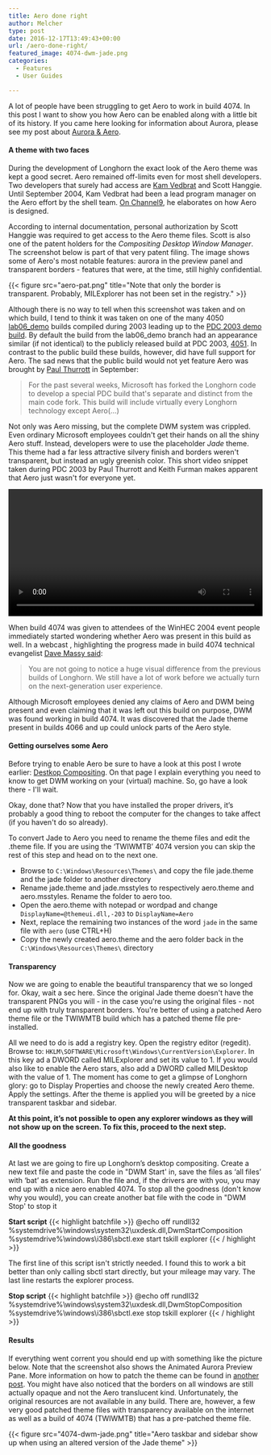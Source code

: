 ```yaml
---
title: Aero done right
author: Melcher
type: post
date: 2016-12-17T13:49:43+00:00
url: /aero-done-right/
featured_image: 4074-dwm-jade.png
categories:
  - Features
  - User Guides

---
```

A lot of people have been struggling to get Aero to work in build 4074. In this post I want to show you how Aero can be enabled along with a little bit of its history. If you came here looking for information about Aurora, please see my post about [Aurora & Aero](/aurora-aero/).

#### A theme with two faces

During the development of Longhorn the exact look of the Aero theme was kept a good secret. Aero remained off-limits even for most shell developers. Two developers that surely had access are [Kam Vedbrat](https://blogs.msdn.microsoft.com/kamvedbrat/2004/09/28/kams-new-job/ "Kam Vedbrat, MSDN Blogs - Kam's new job") and Scott Hanggie. Until September 2004, Kam Vedbrat had been a lead program manager on the Aero effort by the shell team. [On Channel9](https://channel9.msdn.com/Blogs/scobleizer/Kam-Vedbrat-Looking-at-Windows-Vistas-user-interface-AERO "Robert Scoble, Channel9 - Kam Vedbrat Looking at Windows Vistas user interface AERO"), he elaborates on how Aero is designed.

According to internal documentation, personal authorization by Scott Hanggie was required to get access to the Aero theme files. Scott is also one of the patent holders for the _Compositing Desktop Window Manager_. The screenshot below is part of that very patent filing. The image shows some of Aero's most notable features: aurora in the preview panel and transparent borders - features that were, at the time, still highly confidential.

{{< figure src="aero-pat.png" title="Note that only the border is transparent. Probably, MILExplorer has not been set in the registry." >}}

Although there is no way to tell when this screenshot was taken and on which build, I tend to think it was taken on one of the many 4050 [lab06_demo](/builds/branch/lab06/lab06_demo/) builds compiled during 2003 leading up to the [PDC 2003 demo build](/builds/4050-pdc/). By default the build from the lab06_demo branch had an appearance similar (if not identical) to the publicly released build at PDC 2003, [4051](/builds/4051/). In contrast to the public build these builds, however, did have full support for Aero. The sad news that the public build would not yet feature Aero was brought by [Paul Thurrott](http://web.archive.org/web/20060310222543/http://www.windowsitpro.com/Articles/Index.cfm?ArticleID=40367%26DisplayTab=Article "Windows IT Pro - Exclusive: PDC Attendees to Get Aero Demo Only") in September:

> For the past several weeks, Microsoft has forked the Longhorn code to develop a special PDC build that's separate and distinct from the main code fork. This build will include virtually every Longhorn technology except Aero(&#8230;)

Not only was Aero missing, but the complete DWM system was crippled. Even ordinary Microsoft employees couldn't get their hands on all the shiny Aero stuff. Instead, developers were to use the placeholder _Jade_ theme. This theme had a far less attractive silvery finish and borders weren't transparent, but instead an ugly greenish color. This short video snippet taken during PDC 2003 by Paul Thurrott and Keith Furman makes apparent that Aero just wasn't for everyone yet.

<video width="100%" preload="metadata" controls="controls">
  <source type="video/mp4" src="pdc2003_aero_3d_effects.mp4" />
  <a href="pdc2003_aero_3d_effects.mp4">Download video</a>
</video>

When build 4074 was given to attendees of the WinHEC 2004 event people immediately started wondering whether Aero was present in this build as well. In a webcast , highlighting the progress made in build 4074 technical evangelist [Dave Massy said](https://blogs.msdn.microsoft.com/tims/2004/05/08/longhorn-winhec-build-whats-new/ "Tim Sneath, MSDN Blogs - Longhorn WinHEC Build: What's New?"):

> You are not going to notice a huge visual difference from the previous builds of Longhorn. We still have a lot of work before we actually turn on the next-generation user experience.

Although Microsoft employees denied any claims of Aero and DWM being present and even claiming that it was left out this build on purpose, DWM was found working in build 4074. It was discovered that the Jade theme present in builds 4066 and up could unlock parts of the Aero style.


#### Getting ourselves some Aero

Before trying to enable Aero be sure to have a look at this post I wrote earlier: [Destkop Compositing](/desktop-compositing/). On that page I explain everything you need to know to get DWM working on your (virtual) machine. So, go have a look there - I'll wait.

Okay, done that? Now that you have installed the proper drivers, it’s probably a good thing to reboot the computer for the changes to take affect (if you haven't do so already).

To convert Jade to Aero you need to rename the theme files and edit the .theme file. If you are using the ‘TWIWMTB’ 4074 version you can skip the rest of this step and head on to the next one.

  * Browse to `C:\Windows\Resources\Themes\` and copy the file jade.theme and the jade folder to another directory
  * Rename jade.theme and jade.msstyles to respectively aero.theme and aero.msstyles. Rename the folder to aero too.
  * Open the aero.theme with notepad or wordpad and change `DisplayName=@themeui.dll,-203` to `DisplayName=Aero`
  * Next, replace the remaining two instances of the word `jade` in the same file with `aero` (use CTRL+H)
  * Copy the newly created aero.theme and the aero folder back in the `C:\Windows\Resources\Themes\` directory

#### Transparency

Now we are going to enable the beautiful transparency that we so longed for. Okay, wait a sec here. Since the original Jade theme doesn't have the transparent PNGs you will - in the case you're using the original files - not end up with truly transparent borders. You're better of using a patched Aero theme file or the TWIWMTB build which has a patched theme file pre-installed.

All we need to do is add a registry key. Open the registry editor (regedit). Browse to: `HKLM\SOFTWARE\Microsoft\Windows\CurrentVersion\Explorer`. In this key ad a DWORD called MILExplorer and set its value to 1. If you would also like to enable the Aero stars, also add a DWORD called MILDesktop with the value of 1. The moment has come to get a glimpse of Longhorn glory: go to Display Properties and choose the newly created Aero theme. Apply the settings. After the theme is applied you will be greeted by a nice transparent taskbar and sidebar.

**At this point, it’s not possible to open any explorer windows as they will not show up on the screen. To fix this, proceed to the next step.**

#### All the goodness

At last we are going to fire up Longhorn’s desktop compositing. Create a new text file and paste the code in "DWM Start' in, save the files as ‘all files’ with ‘bat’ as extension. Run the file and, if the drivers are with you, you may end up with a nice aero enabled 4074. To stop all the goodness (don't know why you would), you can create another bat file with the code in "DWM Stop' to stop it

**Start script**
{{< highlight batchfile >}}
@echo off
rundll32 %systemdrive%\windows\system32\uxdesk.dll,DwmStartComposition
%systemdrive%\windows\i386\sbctl.exe start
tskill explorer
{{< / highlight >}}

The first line of this script isn't strictly needed. I found this to work a bit better than only calling sbctl start directly, but your mileage may vary. The last line restarts the explorer process.

**Stop script**
{{< highlight batchfile >}}
@echo off
rundll32 %systemdrive%\windows\system32\uxdesk.dll,DwmStopComposition
%systemdrive%\windows\i386\sbctl.exe stop
tskill explorer
{{< / highlight >}}

#### Results

If everything went corrent you should end up with something like the picture below. Note that the screenshot also shows the Animated Aurora Preview Pane. More information on how to patch the theme can be found in [another post](/aurora-aero/#fix). You might have also noticed that the borders on all windows are still actually opaque and not the Aero translucent kind. Unfortunately, the original resources are not available in any build. There are, however, a few very good patched theme files with transparency available on the internet as well as a build of 4074 (TWIWMTB) that has a pre-patched theme file.

{{< figure src="4074-dwm-jade.png" title="Aero taskbar and sidebar show up when using an altered version of the Jade theme" >}}